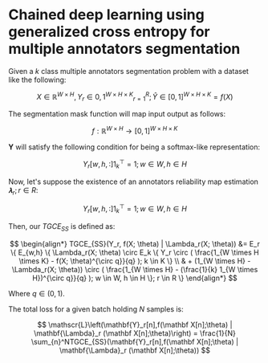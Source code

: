# Chained deep learning using generalized cross entropy for multiple annotators segmentation

Given a $k$ class multiple annotators segmentation problem with a dataset like the following:

$$
X ∈ ℝ^{W × H}, { Y_r ∈ {0,1}^{W × H × K} }_{r=1}^R; Ŷ ∈ [0,1]^{W×H×K} = f(X)
$$

The segmentation mask function will map input output as follows:

$$
f: \mathbb{R}^{W\times H} \to [0,1]^{W\times H\times K}
$$

$\mathbf Y$ will satisfy the following condition for being a softmax-like representation:

$$
Y_r[w,h,:] 1^⊤_k = 1; w ∈ W, h ∈ H
$$

Now, let's suppose the existence of an annotators reliability map estimation $𝛌_r; r ∈ R$:

$$
Y_r[w,h,:] 1^⊤_k = 1; w ∈ W, h ∈ H
$$

Then, our $TGCE_{SS}$ is defined as:

$$
\begin{align*}
TGCE_{SS}(Y_r, f(X; \theta) | \Lambda_r(X; \theta)) &= E_r \{ E_{w,h} \{ \Lambda_r(X; \theta) \circ E_k \{ Y_r \circ ( \frac{1_{W \times H \times K} - f(X; \theta)^{\circ q}}{q} ); k \in K \}  \\
& + (1_{W \times H} - \Lambda_r(X; \theta)) \circ ( \frac{1_{W \times H} - (\frac{1}{k} 1_{W \times H})^{\circ q}}{q} ); w \in W, h \in H \}; r \in R \}
\end{align*}
$$

Where $q \in (0,1)$.

The total loss for a given batch holding $N$ samples is:

$$
\mathscr{L}\left(\mathbf{Y}_r[n],f(\mathbf X[n];\theta) | \mathbf{\Lambda}_r (\mathbf X[n];\theta)\right)  = \frac{1}{N} \sum_{n}^NTGCE_{SS}(\mathbf{Y}_r[n],f(\mathbf X[n];\theta) | \mathbf{\Lambda}_r (\mathbf X[n];\theta))
$$
